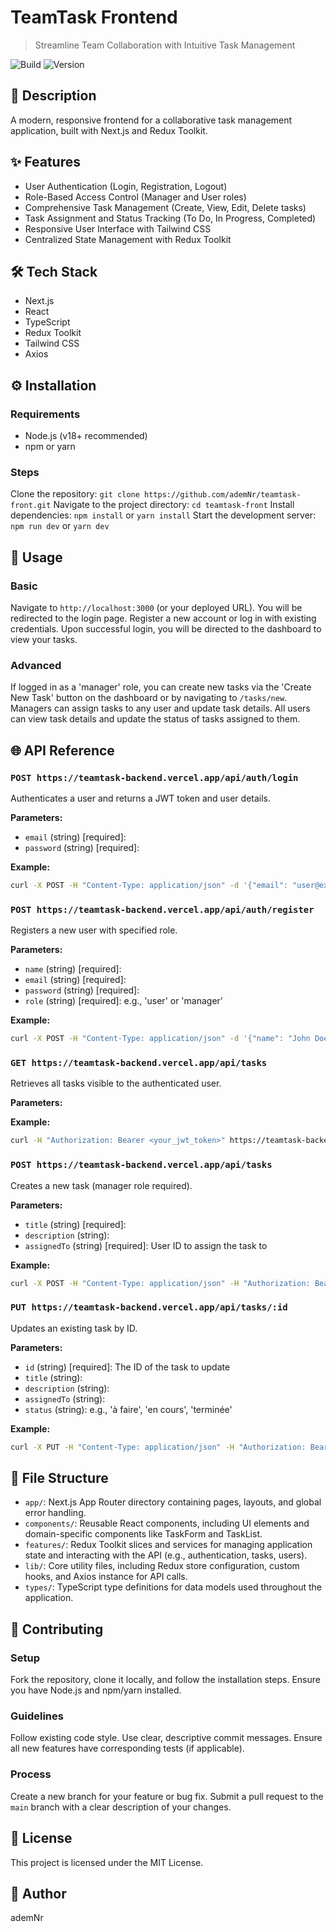 # TeamTask Frontend

> Streamline Team Collaboration with Intuitive Task Management

![Build](https://img.shields.io/badge/Build-passing-brightgreen) ![Version](https://img.shields.io/badge/Version-1.0.0-blue)

## 📝 Description
A modern, responsive frontend for a collaborative task management application, built with Next.js and Redux Toolkit.

## ✨ Features
- User Authentication (Login, Registration, Logout)
- Role-Based Access Control (Manager and User roles)
- Comprehensive Task Management (Create, View, Edit, Delete tasks)
- Task Assignment and Status Tracking (To Do, In Progress, Completed)
- Responsive User Interface with Tailwind CSS
- Centralized State Management with Redux Toolkit

## 🛠️ Tech Stack
- Next.js
- React
- TypeScript
- Redux Toolkit
- Tailwind CSS
- Axios

## ⚙️ Installation
### Requirements
- Node.js (v18+ recommended)
- npm or yarn

### Steps
Clone the repository: `git clone https://github.com/ademNr/teamtask-front.git`
Navigate to the project directory: `cd teamtask-front`
Install dependencies: `npm install` or `yarn install`
Start the development server: `npm run dev` or `yarn dev`

## 🚀 Usage
### Basic
Navigate to `http://localhost:3000` (or your deployed URL). You will be redirected to the login page. Register a new account or log in with existing credentials. Upon successful login, you will be directed to the dashboard to view your tasks.

### Advanced
If logged in as a 'manager' role, you can create new tasks via the 'Create New Task' button on the dashboard or by navigating to `/tasks/new`. Managers can assign tasks to any user and update task details. All users can view task details and update the status of tasks assigned to them.

## 🌐 API Reference

### `POST https://teamtask-backend.vercel.app/api/auth/login`
Authenticates a user and returns a JWT token and user details.

**Parameters:**
- `email` (string) [required]: 
- `password` (string) [required]: 

**Example:**
```bash
curl -X POST -H "Content-Type: application/json" -d '{"email": "user@example.com", "password": "password123"}' https://teamtask-backend.vercel.app/api/auth/login
```


### `POST https://teamtask-backend.vercel.app/api/auth/register`
Registers a new user with specified role.

**Parameters:**
- `name` (string) [required]: 
- `email` (string) [required]: 
- `password` (string) [required]: 
- `role` (string) [required]: e.g., 'user' or 'manager'

**Example:**
```bash
curl -X POST -H "Content-Type: application/json" -d '{"name": "John Doe", "email": "john@example.com", "password": "securepass", "role": "user"}' https://teamtask-backend.vercel.app/api/auth/register
```


### `GET https://teamtask-backend.vercel.app/api/tasks`
Retrieves all tasks visible to the authenticated user.

**Parameters:**


**Example:**
```bash
curl -H "Authorization: Bearer <your_jwt_token>" https://teamtask-backend.vercel.app/api/tasks
```


### `POST https://teamtask-backend.vercel.app/api/tasks`
Creates a new task (manager role required).

**Parameters:**
- `title` (string) [required]: 
- `description` (string): 
- `assignedTo` (string) [required]: User ID to assign the task to

**Example:**
```bash
curl -X POST -H "Content-Type: application/json" -H "Authorization: Bearer <your_jwt_token>" -d '{"title": "Implement User Profile", "description": "Add profile editing features.", "assignedTo": "65e7b0e1a1b2c3d4e5f6a7b8"}' https://teamtask-backend.vercel.app/api/tasks
```


### `PUT https://teamtask-backend.vercel.app/api/tasks/:id`
Updates an existing task by ID.

**Parameters:**
- `id` (string) [required]: The ID of the task to update
- `title` (string): 
- `description` (string): 
- `assignedTo` (string): 
- `status` (string): e.g., 'à faire', 'en cours', 'terminée'

**Example:**
```bash
curl -X PUT -H "Content-Type: application/json" -H "Authorization: Bearer <your_jwt_token>" -d '{"status": "terminée"}' https://teamtask-backend.vercel.app/api/tasks/65e7b0e1a1b2c3d4e5f6a7b9
```


## 📂 File Structure
- `app/`: Next.js App Router directory containing pages, layouts, and global error handling.
- `components/`: Reusable React components, including UI elements and domain-specific components like TaskForm and TaskList.
- `features/`: Redux Toolkit slices and services for managing application state and interacting with the API (e.g., authentication, tasks, users).
- `lib/`: Core utility files, including Redux store configuration, custom hooks, and Axios instance for API calls.
- `types/`: TypeScript type definitions for data models used throughout the application.

## 🤝 Contributing
### Setup
Fork the repository, clone it locally, and follow the installation steps. Ensure you have Node.js and npm/yarn installed.

### Guidelines
Follow existing code style. Use clear, descriptive commit messages. Ensure all new features have corresponding tests (if applicable).

### Process
Create a new branch for your feature or bug fix. Submit a pull request to the `main` branch with a clear description of your changes.

## 📜 License
This project is licensed under the MIT License.

## 👤 Author
ademNr
